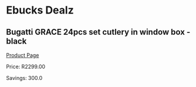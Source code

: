 
# Ebucks Dealz
## Bugatti GRACE 24pcs set cutlery in window box - black
[Product Page](https://www.ebucks.com/web/shop/productSelected.do?prodId=1161817822&catId=714962196)

Price: R2299.00

Savings: 300.0


	
